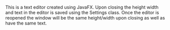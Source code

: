 This is a text editor created using JavaFX. Upon closing the height width and text in the editor is saved using the Settings class. Once the editor is reopened the window will be the same height/width upon closing as well as have the same text.
